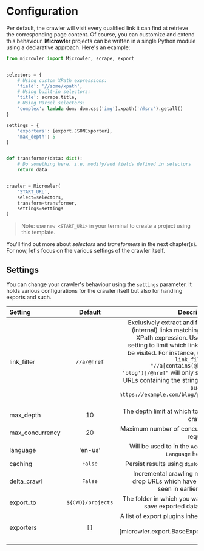 # Configuration
Per default, the crawler will visit every qualified link it can find at retrieve the corresponding page content.
Of course, you can customize and extend this behaviour. **Microwler** projects can be written in a single
Python module using a declarative approach. Here's an example:

````python
from microwler import Microwler, scrape, export


selectors = {
    # Using custom XPath expressions:
    'field': '//some/xpath',
    # Using built-in selectors:
    'title': scrape.title,
    # Using Parsel selectors:
    'complex': lambda dom: dom.css('img').xpath('/@src').getall()
}

settings = {
    'exporters': [export.JSONExporter],
    'max_depth': 5
}


def transformer(data: dict):
    # Do something here, i.e. modify/add fields defined in selectors
    return data


crawler = Microwler(
    'START_URL',
    select=selectors,
    transform=transformer,
    settings=settings
)
````

> Note: use `new <START_URL>` in your terminal to create a project using this template.

You'll find out more about *selectors* and *transformers* in the next chapter(s). For now, let's focus
on the various settings of the crawler itself.

## Settings
You can change your crawler's behaviour using the `settings` parameter. It holds various configurations
for the crawler itself but also for handling exports and such.

| Setting | Default | Description |
| :------------- | :----------: | -----------: |
| link_filter | `//a/@href` | Exclusively extract and follow (internal) links matching this XPath expression. Use this setting to limit which links will be visited. For instance, using `link_filter: "//a[contains(@href, 'blog')]/@href"` will only select URLs containing the string `blog` such as `https://example.com/blog/page-1`. |
| max_depth | 10 | The depth limit at which to stop crawling |
| max_concurrency | 20 | Maximum number of concurrent requests |
| language | 'en-us' | Will be used to in the `Accept-Language` header |
| caching | `False` | Persist results using `diskcache` |
| delta_crawl | `False` | Incremental crawling mode: drop URLs which have been seen in earlier runs |
| export_to | `${CWD}/projects` | The folder in which you want to save exported data files |
| exporters | `[]` | A list of export plugins inheriting from [microwler.export.BaseExporter][] |
